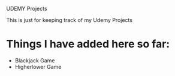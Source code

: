 UDEMY Projects

This is just for keeping track of my Udemy Projects

# Things I have added here so far:
- Blackjack Game
- Higherlower Game
